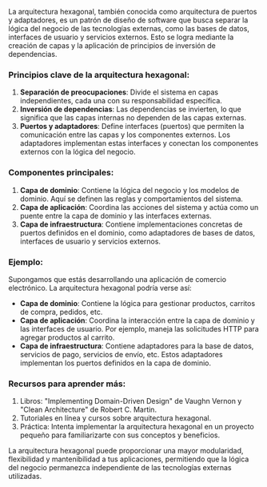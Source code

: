 La arquitectura hexagonal, también conocida como arquitectura de puertos y adaptadores, es un patrón de diseño de software que busca separar la lógica del negocio de las tecnologías externas, como las bases de datos, interfaces de usuario y servicios externos. Esto se logra mediante la creación de capas y la aplicación de principios de inversión de dependencias.

### Principios clave de la arquitectura hexagonal:
1. **Separación de preocupaciones**: Divide el sistema en capas independientes, cada una con su responsabilidad específica.
2. **Inversión de dependencias**: Las dependencias se invierten, lo que significa que las capas internas no dependen de las capas externas.
3. **Puertos y adaptadores**: Define interfaces (puertos) que permiten la comunicación entre las capas y los componentes externos. Los adaptadores implementan estas interfaces y conectan los componentes externos con la lógica del negocio.

### Componentes principales:
1. **Capa de dominio**: Contiene la lógica del negocio y los modelos de dominio. Aquí se definen las reglas y comportamientos del sistema.
2. **Capa de aplicación**: Coordina las acciones del sistema y actúa como un puente entre la capa de dominio y las interfaces externas.
3. **Capa de infraestructura**: Contiene implementaciones concretas de puertos definidos en el dominio, como adaptadores de bases de datos, interfaces de usuario y servicios externos.

### Ejemplo:
Supongamos que estás desarrollando una aplicación de comercio electrónico. La arquitectura hexagonal podría verse así:

- **Capa de dominio**: Contiene la lógica para gestionar productos, carritos de compra, pedidos, etc.
- **Capa de aplicación**: Coordina la interacción entre la capa de dominio y las interfaces de usuario. Por ejemplo, maneja las solicitudes HTTP para agregar productos al carrito.
- **Capa de infraestructura**: Contiene adaptadores para la base de datos, servicios de pago, servicios de envío, etc. Estos adaptadores implementan los puertos definidos en la capa de dominio.

### Recursos para aprender más:
1. Libros: "Implementing Domain-Driven Design" de Vaughn Vernon y "Clean Architecture" de Robert C. Martin.
2. Tutoriales en línea y cursos sobre arquitectura hexagonal.
3. Práctica: Intenta implementar la arquitectura hexagonal en un proyecto pequeño para familiarizarte con sus conceptos y beneficios.

La arquitectura hexagonal puede proporcionar una mayor modularidad, flexibilidad y mantenibilidad a tus aplicaciones, permitiendo que la lógica del negocio permanezca independiente de las tecnologías externas utilizadas.
